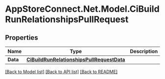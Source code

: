 # AppStoreConnect.Net.Model.CiBuildRunRelationshipsPullRequest

## Properties

Name | Type | Description | Notes
------------ | ------------- | ------------- | -------------
**Data** | [**CiBuildRunRelationshipsPullRequestData**](CiBuildRunRelationshipsPullRequestData.md) |  | [optional] 

[[Back to Model list]](../README.md#documentation-for-models) [[Back to API list]](../README.md#documentation-for-api-endpoints) [[Back to README]](../README.md)

